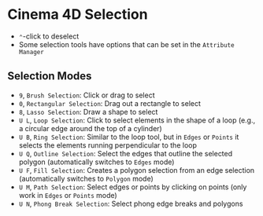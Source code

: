 # Cinema 4D Selection

- `⌃`-click to deselect
- Some selection tools have options that can be set in the `Attribute Manager`

## Selection Modes

- `9`, `Brush Selection`: Click or drag to select
- `0`, `Rectangular Selection`: Drag out a rectangle to select
- `8`, `Lasso Selection`: Draw a shape to select
- `U L`, `Loop Selection`: Click to select elements in the shape of a loop (e.g., a circular edge around the top of a cylinder)
- `U B`, `Ring Selection`: Similar to the loop tool, but in `Edges` or `Points` it selects the elements running perpendicular to the loop
- `U Q`, `Outline Selection`: Select the edges that outline the selected polygon (automatically switches to `Edges` mode)
- `U F`, `Fill Selection`: Creates a polygon selection from an edge selection (automatically switches to `Polygon` mode)
- `U M`, `Path Selection`: Select edges or points by clicking on points (only work in `Edges` or `Points` mode)
- `U N`, `Phong Break Selection`: Select phong edge breaks and polygons
